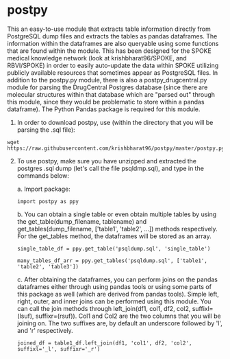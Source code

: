 # postpy
This an easy-to-use module that extracts table information directly from PostgreSQL dump files and extracts the tables as pandas dataframes. The information within the dataframes are also queryable using some functions that are found within the module. This has been designed for the SPOKE medical knowledge network (look at krishbharat96/SPOKE, and RBVI/SPOKE) in order to easily auto-update the data within SPOKE utilizing publicly available resources that sometimes appear as PostgreSQL files. In addition to the postpy.py module, there is also a postpy_drugcentral.py module for parsing the DrugCentral Postgres database (since there are molecular structures within that database which are "parsed out" through this module, since they would be problematic to store within a pandas dataframe). The Python Pandas package is required for this module. 

1. In order to download postpy, use (within the directory that you will be parsing the .sql file):
```
wget https://raw.githubusercontent.com/krishbharat96/postpy/master/postpy.py
```
2. To use postpy, make sure you have unzipped and extracted the postgres .sql dump (let's call the file psqldmp.sql), and type in the commands below:

    a. Import package:
    ```
    import postpy as ppy
    ```
    b. You can obtain a single table or even obtain multiple tables by using the get_table(dump_filename, tablename) and           get_tables(dump_filename, ['table1', 'table2', ...])  methods respectively. For the get_tables method, the dataframes will     be stored as an array.
    ```
    single_table_df = ppy.get_table('psqldump.sql', 'single_table')
    ```
    ```
    many_tables_df_arr = ppy.get_tables('psqldump.sql', ['table1', 'table2', 'table3'])
    ```
    c. After obtaining the dataframes, you can perform joins on the pandas dataframes either through using pandas tools or         using some parts of this package as well (which are derived from pandas tools). Simple left, right, outer, and inner joins     can be performed using this module. You can call the join methods through left_join(df1, col1, df2, col2, suffixl=(lsuf),     suffixr=(rsuf)). Col1 and Col2 are the two columns that you will be joining on. The two suffixes are, by default an           underscore followed by 'l', and 'r' respectively.
    ```
    joined_df = table1_df.left_join(df1, 'col1', df2, 'col2', suffixl='_l', suffixr='_r')
    ```
  
  
